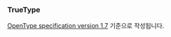 ### TrueType

[OpenType specification version 1.7](https://www.microsoft.com/typography/otspec/default.htm) 기준으로 작성됩니다.

